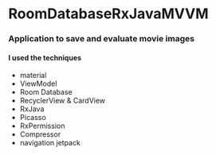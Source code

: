 # RoomDatabaseRxJavaMVVM

### Application to save and evaluate movie images

#### I used the techniques
- material
- ViewModel
- Room Database
- RecyclerView & CardView
- RxJava
- Picasso
- RxPermission
- Compressor
- navigation jetpack 

